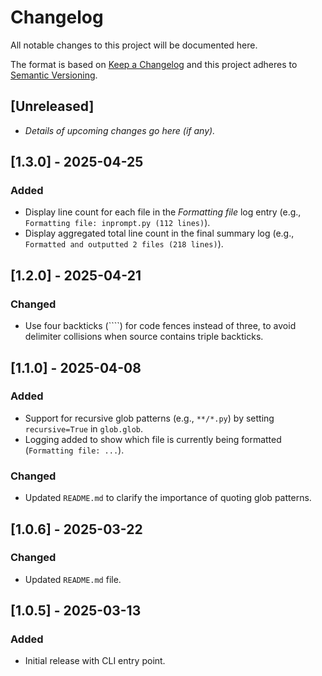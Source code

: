 # Changelog

All notable changes to this project will be documented here.

The format is based on [Keep a Changelog](https://keepachangelog.com/)
and this project adheres to [Semantic Versioning](https://semver.org/).

## [Unreleased]

- _Details of upcoming changes go here (if any)._

## [1.3.0] - 2025-04-25

### Added

- Display line count for each file in the *Formatting file* log entry
  (e.g., `Formatting file: inprompt.py (112 lines)`).
- Display aggregated total line count in the final summary log
  (e.g., `Formatted and outputted 2 files (218 lines)`).

## [1.2.0] - 2025-04-21

### Changed

- Use four backticks (````) for code fences instead of three, to avoid delimiter collisions when source contains triple backticks.

## [1.1.0] - 2025-04-08

### Added

- Support for recursive glob patterns (e.g., `**/*.py`) by setting `recursive=True` in
  `glob.glob`.
- Logging added to show which file is currently being formatted (`Formatting file:
  ...`).

### Changed

- Updated `README.md` to clarify the importance of quoting glob patterns.

## [1.0.6] - 2025-03-22

### Changed

- Updated `README.md` file.

## [1.0.5] - 2025-03-13

### Added

- Initial release with CLI entry point.
